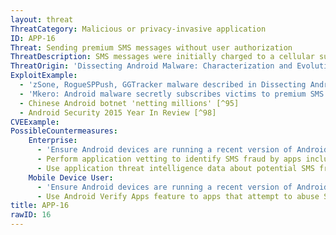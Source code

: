 ```yaml
---
layout: threat
ThreatCategory: Malicious or privacy-invasive application
ID: APP-16
Threat: Sending premium SMS messages without user authorization
ThreatDescription: SMS messages were initially charged to a cellular subscriber's account on a per-message basis. However, some services use SMS messaging as a subscription or one-time payment method. The charge associated with the SMS message is placed on the cellular subscriber's account and collected along with standard cellular service fees. This model enables malicious app developers to potentially collude with premium SMS service providers to commit fraud against users. The subscriber is held responsible for the fraudulent charges by the cellular carrier. Early forms of this attack exploited the weak OS permission models that allowed apps to send premium SMS messages without user interaction, which prompted improvement by affected OS developers. Contemporary variants must instead exploit vulnerabilities in the mobile OS to send messages without user knowledge and consent.
ThreatOrigin: 'Dissecting Android Malware: Characterization and Evolution [^85]'
ExploitExample:
  - 'zSone, RogueSPPush, GGTracker malware described in Dissecting Android Malware: Characterization and Evolution [^85]'
  - 'Mkero: Android malware secretly subscribes victims to premium SMS services [^94]'
  - Chinese Android botnet 'netting millions' [^95]
  - Android Security 2015 Year In Review [^98]
CVEExample:
PossibleCountermeasures:
    Enterprise:
      - 'Ensure Android devices are running a recent version of Android, as starting in Android 4.2, user confirmation is needed before apps can send premium SMSs (source: https://source.android.com/security/enhancements/enhancements42.html).'
      - Perform application vetting to identify SMS fraud by apps including permission requests made by the apps.
      - Use application threat intelligence data about potential SMS fraud risks associated with apps installed on devices.
    Mobile Device User:
      - 'Ensure Android devices are running a recent version of Android, as starting in Android 4.2, user confirmation is needed before apps can send premium SMSs (source: https://source.android.com/security/enhancements/enhancements42.html).'
      - Use Android Verify Apps feature to apps that attempt to abuse SMS functionality.
title: APP-16
rawID: 16
---
```

